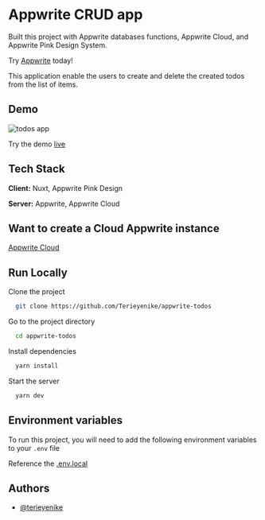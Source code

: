 # Appwrite CRUD app

Built this project with Appwrite databases functions, Appwrite Cloud, and Appwrite Pink Design System.

Try [Appwrite](https://appwrite.io/) today!

This application enable the users to create and delete the created todos from the list of items.

## Demo

![todos app](https://user-images.githubusercontent.com/25850598/233693837-588bdcd6-b607-4aec-8c72-0709d5f9ed11.gif)

Try the demo [live](#)

## Tech Stack

**Client:** Nuxt, Appwrite Pink Design

**Server:** Appwrite, Appwrite Cloud

## Want to create a Cloud Appwrite instance

[Appwrite Cloud](https://cloud.appwrite.io/)

## Run Locally

Clone the project

```bash
  git clone https://github.com/Terieyenike/appwrite-todos
```

Go to the project directory

```bash
  cd appwrite-todos
```

Install dependencies

```bash
  yarn install
```

Start the server

```bash
  yarn dev
```

## Environment variables

To run this project, you will need to add the following environment variables to your `.env` file

Reference the [.env.local](.env.local)

## Authors

- [@terieyenike](https://www.twitter.com/terieyenike)
